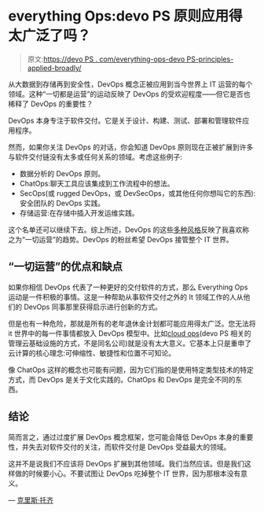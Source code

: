 # everything Ops:devo PS 原则应用得太广泛了吗？

> 原文:[https://devo PS . com/everything-ops-devo PS-principles-applied-broadly/](https://devops.com/everything-ops-devops-principles-applied-broadly/)

从大数据到存储再到安全性，DevOps 概念正被应用到当今世界上 IT 运营的每个领域。这种“一切都是运营”的运动反映了 DevOps 的受欢迎程度——但它是否也稀释了 DevOps 的重要性？

DevOps 本身专注于软件交付。它是关于设计、构建、测试、部署和管理软件应用程序。

然而，如果你关注 DevOps 的对话，你会知道 DevOps 原则现在正被扩展到许多与软件交付链没有太多或任何关系的领域。考虑这些例子:

*   数据分析的 DevOps 原则。
*   ChatOps:聊天工具应该集成到工作流程中的想法。
*   SecOps(或 rugged DevOps，或 DevSecOps，或其他任何你想叫它的东西):安全团队的 DevOps 实践。
*   存储运营:在存储中插入开发运维实践。

这个名单还可以继续下去。综上所述，DevOps 的这些[多种风格](https://blog.newrelic.com/2016/05/23/everything-ops/)反映了我喜欢称之为“一切运营”的趋势。DevOps 的粉丝希望 DevOps 接管整个 IT 世界。

## “一切运营”的优点和缺点

如果你相信 DevOps 代表了一种更好的交付软件的方式，那么 Everything Ops 运动是一件积极的事情。这是一种帮助从事软件交付之外的 It 领域工作的人从他们的 DevOps 同事那里获得启示进行创新的方式。

但是也有一种危险，那就是所有的老年退休金计划都可能应用得太广泛。您无法将 it 世界中的每一件事情都放入 DevOps 模型中。比如[cloud ops](https://techbeacon.com/cloudops-nirvana-how-achieve-continuous-operations-public-private-clouds)(devo PS 相关的管理云基础设施的方式，不是同名公司)就是没有太大意义。它基本上只是重申了云计算的核心理念:可伸缩性、敏捷性和位置不可知论。

像 ChatOps 这样的概念也可能有问题，因为它们指的是使用特定类型技术的特定方式，而 DevOps 是关于文化实践的。ChatOps 和 DevOps 是完全不同的东西。

## 结论

简而言之，通过过度扩展 DevOps 概念框架，您可能会降低 DevOps 本身的重要性，并失去对软件交付的关注，而软件交付是 DevOps 受益最大的领域。

这并不是说我们不应该将 DevOps 扩展到其他领域。我们当然应该。但是我们这样做的时候要小心。不要试图让 DevOps 吃掉整个 IT 世界，因为那根本没有意义。

— [克里斯·托齐](https://devops.com/author/chris-tozzi/)
